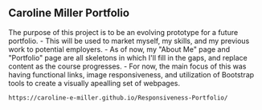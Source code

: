 ## Caroline Miller Portfolio

The purpose of this project is to be an evolving prototype for a future portfolio. 
    - This will be used to market myself, my skills, and my previous work to potential employers.
    - As of now, my "About Me" page and "Portfolio" page are all skeletons in which I'll fill in the gaps, and replace content as the course progresses.
    - For now, the main focus of this was having functional links, image responsiveness, and utilization of Bootstrap tools to create a visually apealling set of webpages.
    
    https://caroline-e-miller.github.io/Responsiveness-Portfolio/
